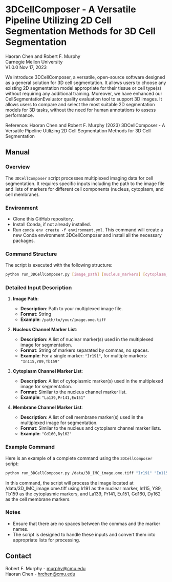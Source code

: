 # 3DCellComposer - A Versatile Pipeline Utilizing 2D Cell Segmentation Methods for 3D Cell Segmentation
Haoran Chen and Robert F. Murphy\
Carnegie Mellon University\
V1.0.0 Nov 17, 2023

We introduce 3DCellComposer, a versatile, open-source software designed as a general solution for 3D cell segmentation. It allows users to choose any existing 2D segmentation model appropriate for their tissue or cell type(s) without requiring any additional training. Moreover, we have enhanced our CellSegmentationEvaluator quality evaluation tool to support 3D images. It allows users to compare and select the most suitable 2D segmentation models for 3D tasks, without the need for human annotations to assess performance.

Reference: Haoran Chen and Robert F. Murphy (2023) 3DCellComposer - A Versatile Pipeline Utilizing 2D Cell Segmentation Methods for 3D Cell Segmentation


## Manual

### Overview
The `3DCellComposer` script processes multiplexed imaging data for cell segmentation. It requires specific inputs including the path to the image file and lists of markers for different cell components (nucleus, cytoplasm, and cell membrane).

### Environment

- Clone this GitHub repository.
- Install Conda, if not already installed.
- Run `conda env create -f environment.yml`. This command will create a new Conda environment 3DCellComposer and install all the necessary packages.


### Command Structure
The script is executed with the following structure:

```bash
python run_3DCellComposer.py [image_path] [nucleus_markers] [cytoplasm_markers] [membrane_markers]
```
### Detailed Input Description

1. **Image Path**: 
   - **Description**: Path to your multiplexed image file.
   - **Format**: String
   - **Example**: `/path/to/your/image.ome.tiff`

2. **Nucleus Channel Marker List**:
   - **Description**: A list of nuclear marker(s) used in the multiplexed image for segmentation.
   - **Format**: String of markers separated by commas, no spaces.
   - **Example**: For a single marker: `"Ir191"`, for multiple markers: `"In115,Y89,Tb159"`

3. **Cytoplasm Channel Marker List**:
   - **Description**: A list of cytoplasmic marker(s) used in the multiplexed image for segmentation.
   - **Format**: Similar to the nucleus channel marker list.
   - **Example**: `"La139,Pr141,Eu151"`

4. **Membrane Channel Marker List**:
   - **Description**: A list of cell membrane marker(s) used in the multiplexed image for segmentation.
   - **Format**: Similar to the nucleus and cytoplasm channel marker lists.
   - **Example**: `"Gd160,Dy162"`

### Example Command
Here is an example of a complete command using the `3DCellComposer` script:

```bash
python run_3DCellComposer.py /data/3D_IMC_image.ome.tiff "Ir191" "In115,Y89,Tb159" "La139,Pr141,Eu151,Gd160,Dy162"
```

In this command, the script will process the image located at /data/3D_IMC_image.ome.tiff using Ir191 as the nuclear marker, In115, Y89, Tb159 as the cytoplasmic markers, and La139, Pr141, Eu151, Gd160, Dy162 as the cell membrane markers.

### Notes
- Ensure that there are no spaces between the commas and the marker names.
- The script is designed to handle these inputs and convert them into appropriate lists for processing.


## Contact

Robert F. Murphy - murphy@cmu.edu\
Haoran Chen - hrchen@cmu.edu

